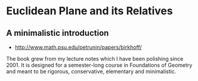 # Euclidean Plane and its Relatives
## A minimalistic introduction

 * http://www.math.psu.edu/petrunin/papers/birkhoff/

The book grew from my lecture notes which I have been polishing since 2001. 
It is designed for a semester-long course in Foundations of Geometry 
and meant to be rigorous, conservative, elementary and minimalistic.
